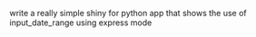 write a really simple shiny for python app that shows the use of input_date_range using express mode